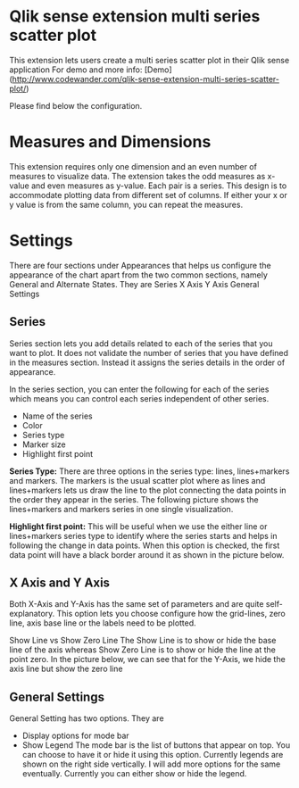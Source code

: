 # Qlik sense extension multi series scatter plot
This extension lets users create a multi series scatter plot in their Qlik sense application
For demo and more info: [Demo] (http://www.codewander.com/qlik-sense-extension-multi-series-scatter-plot/)



Please find below the configuration.

# Measures and Dimensions
This extension requires only one dimension and an even number of measures to visualize data. 
The extension takes the odd measures as x-value and even measures as y-value. Each pair is a series. 
This design is to accommodate plotting data from different set of columns. If either your x or y value is from the same column, you can repeat the measures. 

# Settings
There are four sections under Appearances that helps us configure the appearance of the chart apart from the two common sections, 
namely General and Alternate States. They are
Series
X Axis
Y Axis
General Settings


## Series
Series section lets you add details related to each of the series that you want to plot. It does not validate the number of series that you have defined in the measures section. Instead it assigns the series details in the order of appearance.


In the series section, you can enter the following for each of the series which means you can control each series independent of other series.

* Name of the series
* Color
* Series type
* Marker size
* Highlight first point

**Series Type:** There are three options in the series type: lines, lines+markers and markers. The markers is the usual scatter plot where as lines and lines+markers lets us draw the line to the plot connecting the data points in the order they appear in the series. The following picture shows the lines+markers and markers series in one single visualization.

**Highlight first point:** This will be useful when we use the either line or lines+markers series type to identify where the series starts and helps in following the change in data points. When this option is checked, the first data point will have a black border around it as shown in the picture below.

## X Axis and Y Axis
Both X-Axis and Y-Axis has the same set of parameters and are quite self-explanatory. This option lets you choose configure how the grid-lines, zero line, axis base line or the labels need to be plotted.

Show Line vs Show Zero Line
The Show Line is to show or hide the base line of the axis whereas Show Zero Line is to show or hide the line at the point zero. In the picture below, we can see that for the Y-Axis, we hide the axis line but show the zero line


## General Settings

General Setting has two options. They are

* Display options for mode bar
* 	Show Legend
The mode bar is the list of buttons that appear on top. You can choose to have it or hide it using this option. Currently legends are shown on the right side vertically. I will add more options for the same eventually. Currently you can either show or hide the legend.

